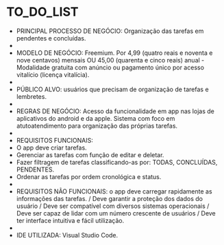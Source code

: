 # TO_DO_LIST
* PRINCIPAL PROCESSO DE NEGÓCIO: Organização das tarefas em pendentes e concluídas.
*
* MODELO DE NEGÓCIO: Freemium. Por 4,99 (quatro reais e noventa e nove centavos) mensais OU 45,00 (quarenta e cinco reais) anual -  Modalidade gratuita com anúncio ou pagamento único por acesso vitalício (licença vitalícia).
*
* PÚBLICO ALVO: usuários que precisam de organização de tarefas e lembretes.
*
* REGRAS DE NEGÓCIO: Acesso da funcionalidade em app nas lojas de aplicativos do android e da apple. Sistema com foco em atutoatendimento para organização das próprias tarefas.
*
* REQUISITOS FUNCIONAIS:
* O app deve criar tarefas.
* Gerenciar as tarefas com função de editar e deletar.
* Fazer filtragem de tarefas classificando-as por: TODAS, CONCLUÍDAS, PENDENTES.
* Ordenar as tarefas por ordem cronológica e status.
*
* REQUISITOS NÃO FUNCIONAIS: o app deve carregar rapidamente as informações das tarefas. / Deve garantir a proteção dos dados do usuário / Deve ser compatível com diversos sistemas operacionais / Deve ser capaz de lidar com um número crescente de usuários / Deve ter interface intuitiva e fácil utilização.
*
* IDE UTILIZADA: Visual Studio Code.

